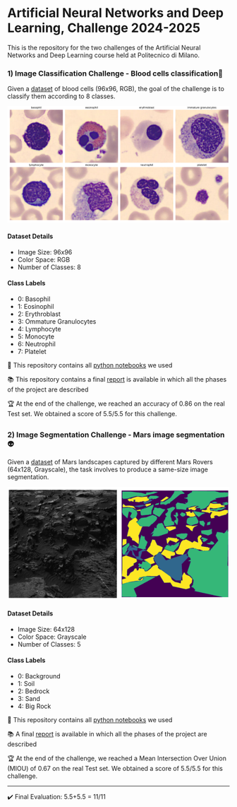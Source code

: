 # Artificial Neural Networks and Deep Learning, Challenge 2024-2025 
This is the repository for the two challenges of the Artificial Neural Networks and Deep Learning course held at Politecnico di Milano.

### 1) Image Classification Challenge - Blood cells classification🦠
Given a [dataset](https://www.kaggle.com/datasets/francescolomastro01/an2dl-2024-2025-challenge-1) of blood cells (96x96, RGB), the goal of the challenge is to classify them according to 8 classes.

<div align="center">

![alt text](images_folder/challenge1_image.png)

</div>

#### Dataset Details
- Image Size: 96x96
- Color Space: RGB 
- Number of Classes: 8
#### Class Labels
- 0: Basophil
- 1: Eosinophil
- 2: Erythroblast
- 3: Ommature Granulocytes
- 4: Lymphocyte
- 5: Monocyte
- 6: Neutrophil
- 7: Platelet 

🐍 This repository contains all [python notebooks](/Challenge%201%20-%20Image%20Classification/Notebooks/) we used 

📚 This repository contains a final [report](/Challenge%201%20-%20Image%20Classification/Report_Challenge_1_ANNDL.pdf) is available in which all the phases of the project are described

🏆 At the end of the challenge, we reached an accuracy of 0.86 on the real Test set. We obtained a score of 5.5/5.5 for this challenge. 

##

### 2) Image Segmentation Challenge - Mars image segmentation 👽

Given a [dataset](https://www.kaggle.com/competitions/an-2-dl-2024-2025-homework-2/data) of Mars landscapes captured by different Mars Rovers (64x128, Grayscale), the task involves to produce a same-size image segmentation.

<div align="center">
  
![alt text](images_folder/challenge2_image.png)

</div>

#### Dataset Details
- Image Size: 64x128
- Color Space: Grayscale
- Number of Classes: 5
#### Class Labels
- 0: Background
- 1: Soil
- 2: Bedrock
- 3: Sand
- 4: Big Rock

🐍 This repository contains all [python notebooks](/Challenge%202%20-%20Image%20Segmentation/Notebooks/) we used 

📚 A final [report](/Challenge%202%20-%20Image%20Segmentation/Report_challenge_2_ANNDL.pdf) is available in which all the phases of the project are described

🏆 At the end of the challenge, we reached a Mean Intersection Over Union (MIOU) of 0.67 on the real Test set. We obtained a score of 5.5/5.5 for this challenge. 

---
✔️ Final Evaluation: 5.5+5.5 = 11/11